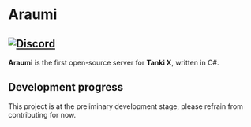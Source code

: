 # Araumi

## [![Discord](https://img.shields.io/discord/887704038488023050?label=Discord&style=flat-square)](https://discord.gg/wcnKWwJc5M)

**Araumi** is the first open-source server for **Tanki X**, written in C#.

## Development progress

This project is at the preliminary development stage, please refrain from contributing for now.
